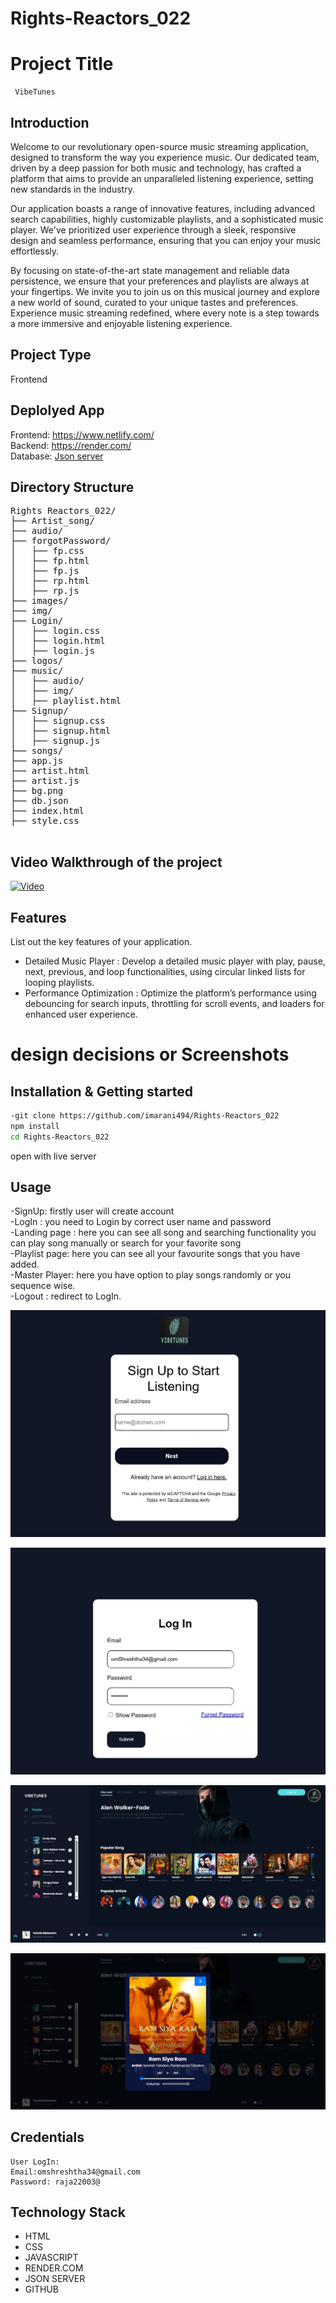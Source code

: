 # Rights-Reactors_022
# Project Title
     VibeTunes
     
## Introduction
Welcome to our revolutionary open-source music streaming application, designed to transform the way you experience music. Our dedicated team, driven by a deep passion for both music and technology, has crafted a platform that aims to provide an unparalleled listening experience, setting new standards in the industry.

Our application boasts a range of innovative features, including advanced search capabilities, highly customizable playlists, and a sophisticated music player. We've prioritized user experience through a sleek, responsive design and seamless performance, ensuring that you can enjoy your music effortlessly.

By focusing on state-of-the-art state management and reliable data persistence, we ensure that your preferences and playlists are always at your fingertips. We invite you to join us on this musical journey and explore a new world of sound, curated to your unique tastes and preferences. Experience music streaming redefined, where every note is a step towards a more immersive and enjoyable listening experience.


## Project Type
Frontend 

## Deplolyed App
Frontend: https://www.netlify.com/ </br>
Backend: https://render.com/ </br>
Database: [Json server](https://mock-api-fxby.onrender.com/)

## Directory Structure
<pre>Rights Reactors_022/
├── Artist_song/
├── audio/
├── forgotPassword/
│   ├── fp.css
│   ├── fp.html
│   ├── fp.js
│   ├── rp.html
│   ├── rp.js
├── images/
├── img/
├── Login/
│   ├── login.css
│   ├── login.html
│   ├── login.js
├── logos/
├── music/
│   ├── audio/
│   ├── img/
│   ├── playlist.html
├── Signup/
│   ├── signup.css
│   ├── signup.html
│   ├── signup.js
├── songs/
├── app.js
├── artist.html
├── artist.js
├── bg.png
├── db.json
├── index.html
├── style.css
  </pre>

## Video Walkthrough of the project
[![Video](http://img.youtube.com/vi/QMCR54zTQz8/0.jpg)](http://www.youtube.com/watch?v=QMCR54zTQz8)


## Features
List out the key features of your application.

- Detailed Music Player : Develop a detailed music player with play, pause, next, previous, and loop functionalities, using circular linked lists for looping playlists.
- Performance Optimization : Optimize the platform’s performance using debouncing for search inputs, throttling for scroll events, and loaders for enhanced user experience.

 # design decisions or Screenshots


 ## Installation & Getting started
```bash
-git clone https://github.com/imarani494/Rights-Reactors_022
npm install
cd Rights-Reactors_022
```
open with live server 

## Usage
<!-- User Side -->
-SignUp: firstly user will create account</br>
-LogIn : you need to Login by correct user name and password</br>
-Landing page : here you can see all song and searching functionality you can play song manually or search for your favorite song</br>
-Playlist page: here you can see all your favourite songs that you have added.</br>
-Master Player: here you have option to play songs randomly or you sequence wise.</br>
-Logout : redirect to LogIn.

![SignUp screenshoot](https://github.com/imarani494/Rights-Reactors_022/blob/Main/Website-images/Signup.jpg)


![Login screenshoot](https://github.com/imarani494/Rights-Reactors_022/blob/Main/Website-images/login.jpg)


![landing page screenshoot](https://github.com/imarani494/Rights-Reactors_022/blob/Main/Website-images/Landing-page.jpg)


![Music player screenshoot](https://github.com/imarani494/Rights-Reactors_022/blob/Main/Website-images/music%20player.jpg)




## Credentials
    User LogIn: 
    Email:omshreshtha34@gmail.com
    Password: raja22003@


## Technology Stack

- HTML
- CSS
- JAVASCRIPT
- RENDER.COM
- JSON SERVER
- GITHUB
  
 
